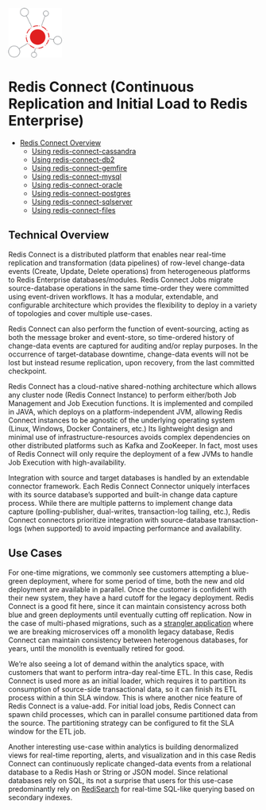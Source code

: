<p align="left"><img src="/docs/images/RedisConnect.svg" alt="Redis Connect" height="100px"></p>

# Redis Connect (Continuous Replication and Initial Load to Redis Enterprise)

- [Redis Connect Overview](#technical-overview)
  * [Using redis-connect-cassandra](connectors/cassandra#redis-connect-cassandra)
  * [Using redis-connect-db2](connectors/db2#redis-connect-db2)
  * [Using redis-connect-gemfire](connectors/gemfire#redis-connect-gemfire)
  * [Using redis-connect-mysql](connectors/mysql#redis-connect-mysql)
  * [Using redis-connect-oracle](connectors/oracle#redis-connect-oracle)
  * [Using redis-connect-postgres](connectors/postgres#redis-connect-postgres)
  * [Using redis-connect-sqlserver](connectors/mssql#redis-connect-sqlserver)
  * [Using redis-connect-files](#connectors/files#redis-connect-files)

## Technical Overview

Redis Connect is a distributed platform that enables near real-time replication and transformation (data pipelines) of row-level change-data events (Create, Update, Delete operations) from heterogeneous platforms to Redis Enterprise databases/modules. Redis Connect Jobs migrate source-database operations in the same time-order they were committed using event-driven workflows. It has a modular, extendable, and configurable architecture which provides the flexibility to deploy in a variety of topologies and cover multiple use-cases.

Redis Connect can also perform the function of event-sourcing, acting as both the message broker and event-store, so time-ordered history of change-data events are captured for auditing and/or replay purposes. In the occurrence of target-database downtime, change-data events will not be lost but instead resume replication, upon recovery, from the last committed checkpoint.

Redis Connect has a cloud-native shared-nothing architecture which allows any cluster node (Redis Connect Instance) to perform either/both Job Management and Job Execution functions. It is implemented and compiled in JAVA, which deploys on a platform-independent JVM, allowing Redis Connect instances to be agnostic of the underlying operating system (Linux, Windows, Docker Containers, etc.) Its lightweight design and minimal use of infrastructure-resources avoids complex dependencies on other distributed platforms such as Kafka and ZooKeeper. In fact, most uses of Redis Connect will only require the deployment of a few JVMs to handle Job Execution with high-availability.

Integration with source and target databases is handled by an extendable connector framework. Each Redis Connect Connector uniquely interfaces with its source database’s supported and built-in change data capture process. While there are multiple patterns to implement change data capture (polling-publisher, dual-writes, transaction-log tailing, etc.), Redis Connect connectors prioritize integration with source-database transaction-logs (when supported) to avoid impacting performance and availability.

## Use Cases

For one-time migrations, we commonly see customers attempting a blue-green deployment, where for some period of time, both the new and old deployment are available in parallel. Once the customer is confident with their new system, they have a hard cutoff for the legacy deployment. Redis Connect is a good fit here, since it can maintain consistency across both blue and green deployments until eventually cutting off replication. Now in the case of multi-phased migrations, such as a [strangler application](https://martinfowler.com/bliki/StranglerFigApplication.html) where we are breaking microservices off a monolith legacy database, Redis Connect can maintain consistency between heterogenous databases, for years, until the monolith is eventually retired for good. 

We’re also seeing a lot of demand within the analytics space, with customers that want to perform intra-day real-time ETL. In this case, Redis Connect is used more as an initial loader, which requires it to partition its consumption of source-side transactional data, so it can finish its ETL process within a thin SLA window. This is where another nice feature of Redis Connect is a value-add. For initial load jobs, Redis Connect can spawn child processes, which can in parallel consume partitioned data from the source. The partitioning strategy can be configured to fit the SLA window for the ETL job.

Another interesting use-case within analytics is building denormalized views for real-time reporting, alerts, and visualization and in this case Redis Connect can continuously replicate changed-data events from a relational database to a Redis Hash or String or JSON model. Since relational databases rely on SQL, its not a surprise that users for this use-case predominantly rely on [RediSearch](https://redislabs.com/modules/redis-search/) for real-time SQL-like querying based on secondary indexes.
